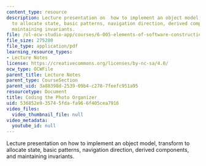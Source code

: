 ```yaml
---
content_type: resource
description: Lecture presentation on  how to implement an object model, transform
  to allocate state, basic patterns, navigation direction, derived components, and
  maintaining invariants.
file: /ol-ocw-studio-app/courses/6-005-elements-of-software-construction-fall-2008/536852e935745fdafa966f405cea7916_MIT6_005f08_lec19.pdf
file_size: 275280
file_type: application/pdf
learning_resource_types:
- Lecture Notes
license: https://creativecommons.org/licenses/by-nc-sa/4.0/
ocw_type: OCWFile
parent_title: Lecture Notes
parent_type: CourseSection
parent_uid: 3a88398d-2539-09b4-c278-7feefc951a95
resourcetype: Document
title: Coding the Photo Organizer
uid: 536852e9-3574-5fda-fa96-6f405cea7916
video_files:
  video_thumbnail_file: null
video_metadata:
  youtube_id: null
---
```

Lecture presentation on  how to implement an object model, transform to allocate state, basic patterns, navigation direction, derived components, and maintaining invariants.